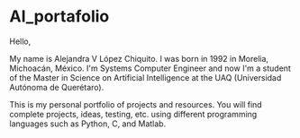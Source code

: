 # AI_portafolio

Hello,

My name is Alejandra V López Chiquito. I was born in 1992 in Morelia, Michoacán, México. I'm Systems Computer Engineer and now I'm a student of the Master in Science on Artificial Intelligence at the UAQ (Universidad Autónoma de Querétaro).

This is my personal portfolio of projects and resources. You will find complete projects, ideas, testing, etc. using different programming languages such as Python, C, and Matlab.
